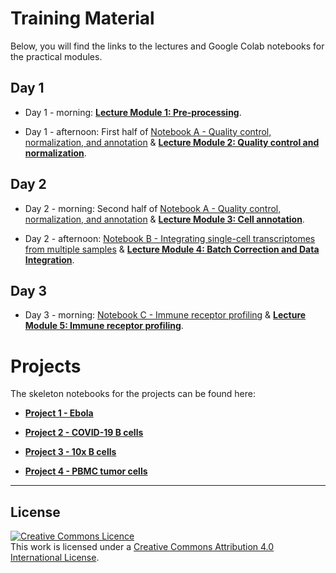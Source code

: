 
# Training Material

Below, you will find the links to the lectures and Google Colab notebooks for the practical modules. 

## Day 1

- Day 1 - morning: [**Lecture Module 1: Pre-processing**](https://github.com/ShalekLab/KEMRI_Kilifi_2024_workshop/blob/main/lectures/Module_1_preprocessing.pptx).

- Day 1 - afternoon: First half of [Notebook A - Quality control, normalization, and annotation](https://colab.research.google.com/github/ShalekLab/KEMRI_Kilifi_2024_workshop/blob/main/Colab_notebooks/Modules/KEMRI_workshop_Notebook_A_quality_control_and_normalization.ipynb) &
[**Lecture Module 2: Quality control and normalization**](https://github.com/ShalekLab/KEMRI_Kilifi_2024_workshop/blob/main/lectures/Module_2_quality_control_and_normalization.pptx).

## Day 2

- Day 2 - morning: Second half of [Notebook A - Quality control, normalization, and annotation](https://colab.research.google.com/github/ShalekLab/KEMRI_Kilifi_2024_workshop/blob/main/Colab_notebooks/Modules/KEMRI_workshop_Notebook_A_quality_control_and_normalization.ipynb) &
[**Lecture Module 3: Cell annotation**](https://github.com/ShalekLab/KEMRI_Kilifi_2024_workshop/blob/main/lectures/Module_3_cell_annotation.pptx).

- Day 2 - afternoon: [Notebook B - Integrating single-cell transcriptomes from multiple samples](https://colab.research.google.com/github/ShalekLab/KEMRI_Kilifi_2024_workshop/blob/main/Colab_notebooks/Modules/KEMRI_workshop_Notebook_B_batch_correction_and_integration.ipynb) &
[**Lecture Module 4: Batch Correction and Data Integration**](https://github.com/ShalekLab/KEMRI_Kilifi_2024_workshop/blob/main/lectures/Module_4_batch_correction.pptx).

## Day 3

- Day 3 - morning: [Notebook C - Immune receptor profiling](https://colab.research.google.com/github/ShalekLab/KEMRI_Kilifi_2024_workshop/blob/main/Colab_notebooks/Modules/KEMRI_workshop_Notebook_C_immune_receptors.ipynb) & 
[**Lecture Module 5: Immune receptor profiling**](https://github.com/ShalekLab/KEMRI_Kilifi_2024_workshop/blob/main/lectures/Module_5_BCR_background_and_10x_analysis.pptx).

# Projects

The skeleton notebooks for the projects can be found here:

- [**Project 1 - Ebola**](https://colab.research.google.com/github/ShalekLab/KEMRI_Kilifi_2024_workshop/blob/main/Colab_notebooks/Projects/KEMRI_workshop_Project_1_Kotliar_2020_ebola.ipynb)

- [**Project 2 - COVID-19 B cells**](https://colab.research.google.com/github/ShalekLab/KEMRI_Kilifi_2024_workshop/blob/main/Colab_notebooks/Projects/KEMRI_workshop_Project_2_Sokal_2021_COVID_B_cells.ipynb)

- [**Project 3 - 10x B cells**](https://colab.research.google.com/github/ShalekLab/KEMRI_Kilifi_2024_workshop/blob/main/Colab_notebooks/Projects/KEMRI_workshop_Project_3_10x_B_cells.ipynb)

- [**Project 4 - PBMC tumor cells**](https://colab.research.google.com/github/ShalekLab/KEMRI_Kilifi_2024_workshop/blob/main/Colab_notebooks/Projects/KEMRI_workshop_Project_4_10x_PBMC_tumor_cells.ipynb)


******
## License
<a rel="license" href="http://creativecommons.org/licenses/by/4.0/"><img alt="Creative Commons Licence" style="border-width:0" src="https://i.creativecommons.org/l/by/4.0/88x31.png" /></a><br />This work is licensed under a <a rel="license" href="http://creativecommons.org/licenses/by/4.0/">Creative Commons Attribution 4.0 International License</a>.
